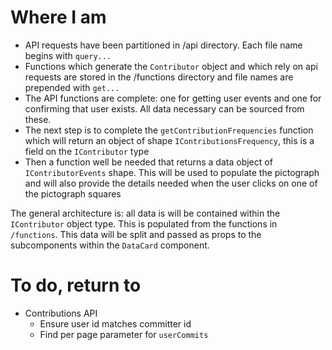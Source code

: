 # Where I am

- API requests have been partitioned in /api directory. Each file name begins with `query...`
- Functions which generate the `Contributor` object and which rely on api requests are stored in the /functions directory and file names are prepended with `get...`
- The API functions are complete: one for getting user events and one for confirming that user exists. All data necessary can be sourced from these.
- The next step is to complete the `getContributionFrequencies` function which will return an object of shape `IContributionsFrequency`, this is a field on the `IContributor` type
- Then a function well be needed that returns a data object of `IContributorEvents` shape. This will be used to populate the pictograph and will also provide the details needed when the user clicks on one of the pictograph squares

The general architecture is: all data is will be contained within the `IContributor` object type. This is populated from the functions in `/functions`. This data will be split and passed as props to the subcomponents within the `DataCard` component.

# To do, return to

- Contributions API
  - Ensure user id matches committer id
  - Find per page parameter for `userCommits`
